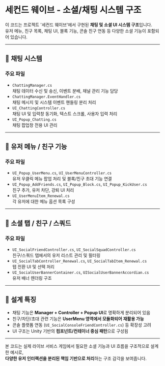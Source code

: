 # 세컨드 웨이브 - 소셜/채팅 시스템 구조

이 코드는 프로젝트 '세컨드 웨이브'에서 구현된 **채팅 및 소셜 UI 시스템 구조**입니다.  
유저 메뉴, 친구 목록, 채팅 UI, 블록 기능, 콘솔 친구 연동 등 다양한 소셜 기능이 포함되어 있습니다.

---

## 💬 채팅 시스템

### 주요 파일
- `ChattingManager.cs`  
  채팅 데이터 수신 및 송신, 이벤트 분배, 채널 관리 기능 담당
- `ChattingManager.EventHandler.cs`  
  채팅 메시지 및 시스템 이벤트 핸들링 분리 처리
- `UI_ChattingController.cs`  
  채팅 UI 및 입력창 동기화, 텍스트 스크롤, 사용자 입력 처리
- `UI_Popup_Chatting.cs`  
  채팅 팝업창 전용 UI 관리

---

## 👥 유저 메뉴 / 친구 기능

### 주요 파일
- `UI_Popup_UserMenu.cs`, `UI_UserMenuController.cs`  
  유저 우클릭 메뉴 팝업 처리 및 블록/친구 초대 기능 연결
- `UI_Popup_AddFriends.cs`, `UI_Popup_Block.cs`, `UI_Popup_KickUser.cs`  
  친구 추가, 유저 차단, 강퇴 UI 처리
- `UI_UserMenuItem_Renewal.cs`  
  각 유저에 대한 메뉴 옵션 목록 구성

---

## 🤝 소셜 탭 / 친구 / 스쿼드

### 주요 파일
- `UI_SocialFriendController.cs`, `UI_SocialSquadController.cs`  
  친구/스쿼드 탭에서의 유저 리스트 관리 및 필터링
- `UI_SocialTabController_Renewal.cs`, `UI_SocialTabItem_Renewal.cs`  
  탭 전환 UI 및 선택 처리
- `UI_SocialUserBannerContainer.cs`, `UISocialUserBannerAccordian.cs`  
  유저 배너 렌더링 구조

---

## 🧠 설계 특징

- 채팅 기능은 **Manager + Controller + Popup UI**로 명확하게 분리되어 있음
- 친구/차단/초대 관련 기능은 **UserMenu 영역에서 모듈화되어 재활용 가능**
- 콘솔 플랫폼 연동 (`UI_SocialConsoleFriendController.cs`) 등 확장성 고려
- UI 구조는 Unity 기반의 **컴포넌트/컨테이너 중심 패턴**으로 구성됨

---

본 코드는 실제 라이브 서비스 게임에서 필요한 소셜 기능과 UI 흐름을 구조적으로 설계한 예시로,  
**다양한 유저 인터랙션을 분리된 책임 기반으로 처리**하는 구조 감각을 보여줍니다.
